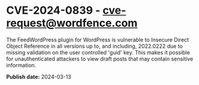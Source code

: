 # CVE-2024-0839 - cve-request@wordfence.com

The FeedWordPress plugin for WordPress is vulnerable to Insecure Direct Object Reference in all versions up to, and including, 2022.0222 due to missing validation on the user controlled 'guid' key. This makes it possible for unauthenticated attackers to view draft posts that may contain sensitive information.

**Publish date:** 2024-03-13
